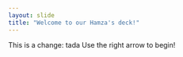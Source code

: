 ```yaml
---
layout: slide
title: "Welcome to our Hamza's deck!"
---
```

This is a change: tada
Use the right arrow to begin!
